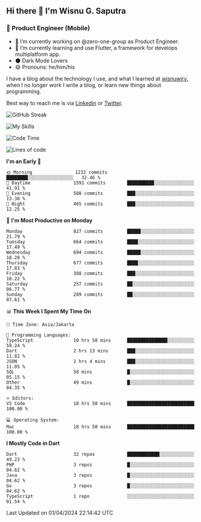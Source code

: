 ## Hi there 👋 I'm Wisnu G. Saputra

### :mobile_phone_off: Product Engineer (Mobile)

- 🔭 I’m currently working on @zero-one-group as Product Engineer.
- 🌱 I’m currently learning and use Flutter, a framework for develops multiplatform app.
- 🌑 Dark Mode Lovers
- 😄 Pronouns: he/him/his

I have a blog about the technology I use, and what I learned at [wisnuwiry](https://wisnuwiry.space/), when I no longer work I write a blog, or learn new things about programming.

Best way to reach me is via [Linkedin](https://www.linkedin.com/in/wisnu-saputra/) or [Twitter](https://twitter.com/wisnuwiry).

![GitHub Streak](https://streak-stats.demolab.com?user=wisnuwiry&theme=dark&hide_border=true)

![My Skills](https://skillicons.dev/icons?i=dart,flutter,kotlin,swift,go,js,css,neovim,git,linux&perline=5)

<!--START_SECTION:waka-->
![Code Time](http://img.shields.io/badge/Code%20Time-1%2C151%20hrs%2042%20mins-blue)

![Lines of code](https://img.shields.io/badge/From%20Hello%20World%20I%27ve%20Written-4.4%20million%20lines%20of%20code-blue)

**I'm an Early 🐤** 

```text
🌞 Morning                1232 commits        ████████░░░░░░░░░░░░░░░░░   32.46 % 
🌆 Daytime                1591 commits        ██████████░░░░░░░░░░░░░░░   41.91 % 
🌃 Evening                508 commits         ███░░░░░░░░░░░░░░░░░░░░░░   13.38 % 
🌙 Night                  465 commits         ███░░░░░░░░░░░░░░░░░░░░░░   12.25 % 
```
📅 **I'm Most Productive on Monday** 

```text
Monday                   827 commits         █████░░░░░░░░░░░░░░░░░░░░   21.79 % 
Tuesday                  664 commits         ████░░░░░░░░░░░░░░░░░░░░░   17.49 % 
Wednesday                694 commits         █████░░░░░░░░░░░░░░░░░░░░   18.28 % 
Thursday                 677 commits         ████░░░░░░░░░░░░░░░░░░░░░   17.83 % 
Friday                   388 commits         ███░░░░░░░░░░░░░░░░░░░░░░   10.22 % 
Saturday                 257 commits         ██░░░░░░░░░░░░░░░░░░░░░░░   06.77 % 
Sunday                   289 commits         ██░░░░░░░░░░░░░░░░░░░░░░░   07.61 % 
```


📊 **This Week I Spent My Time On** 

```text
🕑︎ Time Zone: Asia/Jakarta

💬 Programming Languages: 
TypeScript               10 hrs 58 mins      ███████████████░░░░░░░░░░   58.24 % 
Dart                     2 hrs 13 mins       ███░░░░░░░░░░░░░░░░░░░░░░   11.82 % 
JSON                     2 hrs 4 mins        ███░░░░░░░░░░░░░░░░░░░░░░   11.05 % 
SQL                      58 mins             █░░░░░░░░░░░░░░░░░░░░░░░░   05.15 % 
Other                    49 mins             █░░░░░░░░░░░░░░░░░░░░░░░░   04.35 % 

🔥 Editors: 
VS Code                  18 hrs 50 mins      █████████████████████████   100.00 % 

💻 Operating System: 
Mac                      18 hrs 50 mins      █████████████████████████   100.00 % 
```

**I Mostly Code in Dart** 

```text
Dart                     32 repos            ████████████░░░░░░░░░░░░░   49.23 % 
PHP                      3 repos             █░░░░░░░░░░░░░░░░░░░░░░░░   04.62 % 
Java                     3 repos             █░░░░░░░░░░░░░░░░░░░░░░░░   04.62 % 
Go                       3 repos             █░░░░░░░░░░░░░░░░░░░░░░░░   04.62 % 
TypeScript               1 repo              ░░░░░░░░░░░░░░░░░░░░░░░░░   01.54 % 
```




 Last Updated on 01/04/2024 22:14:42 UTC
<!--END_SECTION:waka-->
